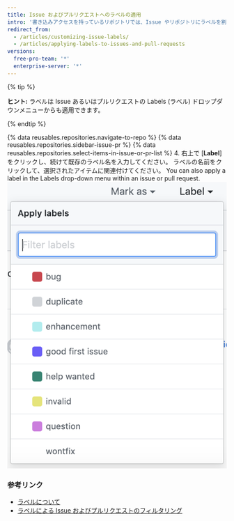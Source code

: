 ```yaml
---
title: Issue およびプルリクエストへのラベルの適用
intro: '書き込みアクセスを持っているリポジトリでは、Issue やリポジトリにラベルを割り当て、プロジェクトを整理しやすくできます。'
redirect_from:
  - /articles/customizing-issue-labels/
  - /articles/applying-labels-to-issues-and-pull-requests
versions:
  free-pro-team: '*'
  enterprise-server: '*'
---
```


{% tip %}

**ヒント:** ラベルは Issue あるいはプルリクエストの Labels (ラベル) ドロップダウンメニューからも適用できます。

{% endtip %}

{% data reusables.repositories.navigate-to-repo %}
{% data reusables.repositories.sidebar-issue-pr %}
{% data reusables.repositories.select-items-in-issue-or-pr-list %}
4. 右上で [**Label**] をクリックし、続けて既存のラベル名を入力してください。 ラベルの名前をクリックして、選択されたアイテムに関連付けてください。 You can also apply a label in the Labels drop-down menu within an issue or pull request. ![Issue のマイルストーン割り当てドロップダウンメニュー](/assets/images/help/issues/issues_applying_labels_dropdown.png)


### 参考リンク

- [ラベルについて](/articles/about-labels)
- [ラベルによる Issue およびプルリクエストのフィルタリング](/articles/filtering-issues-and-pull-requests-by-labels)
